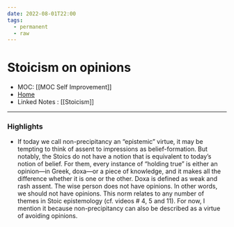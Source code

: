 ```yaml
---
date: 2022-08-01T22:00
tags:
  - permanent
  - raw
---
```

# Stoicism on opinions
- MOC: [[MOC Self Improvement]]
- [Home](https://misudashi.ga/)
- Linked Notes : [[Stoicism]]
----------
### Highlights
- If today we call non-precipitancy an “epistemic” virtue, it may be tempting to think of assent to impressions as belief-formation. But notably, the Stoics do not have a notion that is equivalent to today’s notion of belief. For them, every instance of “holding true” is either an opinion—in Greek, doxa—or a piece of knowledge, and it makes all the difference whether it is one or the other. Doxa is defined as weak and rash assent. The wise person does not have opinions. In other words, we should not have opinions. This norm relates to any number of themes in Stoic epistemology (cf. videos # 4, 5 and 11). For now, I mention it because non-precipitancy can also be described as a virtue of avoiding opinions.
